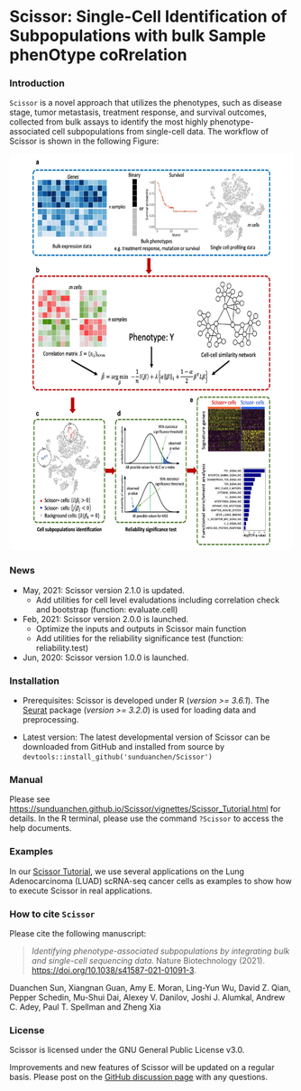 # Scissor: Single-Cell Identification of Subpopulations with bulk Sample phenOtype coRrelation #

### Introduction ###
`Scissor` is a novel approach that utilizes the phenotypes, such as disease stage, tumor metastasis, treatment response, and survival outcomes, collected from bulk assays to identify the most highly phenotype-associated cell subpopulations from single-cell data. The workflow of Scissor is shown in the following Figure:

<p align="center">
<img src=Figure_Method.jpg height="702" width="600">
</p>

### News ###
* May, 2021: Scissor version 2.1.0 is updated.  
    + Add utilities for cell level evaludations including correlation check and bootstrap (function: evaluate.cell)
* Feb, 2021: Scissor version 2.0.0 is launched.  
    + Optimize the inputs and outputs in Scissor main function
    + Add utilities for the reliability significance test (function: reliability.test)
* Jun, 2020: Scissor version 1.0.0 is launched.

### Installation ###
* Prerequisites:
Scissor is developed under R (*version >= 3.6.1*). The [Seurat](https://satijalab.org/seurat/) package (*version >= 3.2.0*) is used for loading data and preprocessing.

* Latest version: The latest developmental version of Scissor can be downloaded from GitHub and installed from source by
`devtools::install_github('sunduanchen/Scissor')`

### Manual ###
Please see https://sunduanchen.github.io/Scissor/vignettes/Scissor_Tutorial.html for details. In the R terminal, please use the command `?Scissor` to access the help documents.

### Examples ###
In our [Scissor Tutorial](https://sunduanchen.github.io/Scissor/vignettes/Scissor_Tutorial.html), we use several applications on the Lung Adenocarcinoma (LUAD) scRNA-seq cancer cells as examples to show how to execute Scissor in real applications.

### How to cite `Scissor` ###
Please cite the following manuscript:

> *Identifying phenotype-associated subpopulations by integrating bulk and single-cell sequencing data*. Nature Biotechnology (2021). https://doi.org/10.1038/s41587-021-01091-3. 

Duanchen Sun, Xiangnan Guan, Amy E. Moran, Ling-Yun Wu, David Z. Qian, Pepper Schedin, Mu-Shui Dai, Alexey V. Danilov, Joshi J. Alumkal, Andrew C. Adey, Paul T. Spellman and Zheng Xia<br />

### License ###
Scissor is licensed under the GNU General Public License v3.0.

Improvements and new features of Scissor will be updated on a regular basis. Please post on the [GitHub discussion page](https://github.com/sunduanchen/Scissor/discussions) with any questions.
